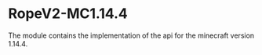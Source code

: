 # RopeV2-MC1.14.4
The module contains the implementation of the api for the minecraft version 1.14.4.